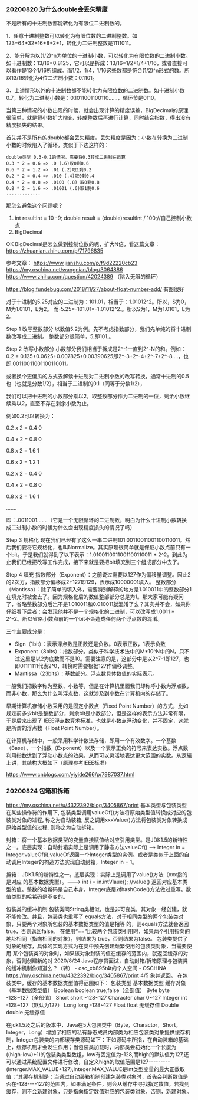### 20200820 为什么double会丢失精度
不是所有的十进制数都能转化为有限位二进制数的。

1、任意十进制整数可以转化为有限位数的二进制整数。如123=64+32+16+8+2+1，转化为二进制整数是1111011。

2、能分解为以(1/2)^n为单位的十进制小数，可以转化为有限位数的二进制小数。如十进制数：13/16=0.8125，它可以是拆成：13/16=1/2+1/4+1/16，或者直接可以看作是13个1/16所组成。而1/2，1/4，1/16这些数都是符合(1/2)^n形式的数。所以13/16转化为4位二进制小数：0.1101。

3、上述情形以外的十进制数都不能转化为有限位数的二进制数。如十进制小数0.7，转化为二进制小数是：0.1011001100110......，循环节是0110。

当第三种情况的小数出现的时候，就会出现计算的精度误差，BigDecimal的原理很简单，就是将小数扩大N倍，转成整数后再进行计算，同时结合指数，得出没有精度损失的结果。

首先并不是所有的double都会丢失精度。丢失精度是因为：小数在转换为二进制小数的时候陷入了循环，类似于下边这样的：

```
double类型 0.3-0.1的情况。需要将0.3转成二进制在运算
0.3 * 2 = 0.6 => .0 (.6)取0剩0.6
0.6 * 2 = 1.2 => .01 (.2)取1剩0.2
0.2 * 2 = 0.4 => .010 (.4)取0剩0.4
0.4 * 2 = 0.8 => .0100 (.8) 取0剩0.8
0.8 * 2 = 1.6 => .01001 (.6)取1剩0.6
.............
```
那怎么避免这个问题呢？
1. int resultInt = 10 -9; double result  = (double)resultInt / 100;//自己控制小数点
2. BigDecimal

OK BigDecimal是怎么做到控制位数的呢，扩大N倍，看这篇文章：https://zhuanlan.zhihu.com/p/71796835

参考文章：
https://www.jianshu.com/p/f9d22220cb23
https://my.oschina.net/wangnian/blog/3064886
https://www.zhihu.com/question/42024389 （陷入无限的循环）

https://blog.fundebug.com/2018/11/27/about-float-number-add/ 有图很好

对于十进制的5.25对应的二进制为：101.01，相当于：1.01012^2。所以，S为0，M为1.0101，E为2。
而-5.25=-101.01=-1.01012^2.。所以S为1，M为1.0101，E为2。

Step 1 改写整数部分
以数值5.2为例。先不考虑指数部分，我们先单纯的将十进制数改写成二进制。
整数部分很简单，5.即101.。

Step 2 改写小数部分
小数部分我们相当于拆成是2^-1一直到2^-N的和。例如：
0.2 = 0.125+0.0625+0.007825+0.00390625即2^-3+2^-4+2^-7+2^-8….，也即.00110011001100110011。

或者换个更傻瓜的方式去解读十进制对二进制小数的改写转换，通常十进制的0.5也（也就是分数1/2），相当于二进制的0.1（同等于分数1/2），

我们可以把十进制的小数部分乘以2，取整数部分作为二进制的一位，剩余小数继续乘以2，直至不存在剩余小数为止。

例如0.2可以转换为：

0.2 x 2 = 0.4     0

0.4 x 2 = 0.8     0

0.8 x 2 = 1.6     1

0.6 x 2 = 1.2     1

0.2 x 2 = 0.4     0

0.4 x 2 = 0.8     0

0.8 x 2 = 1.6     1

.......

即：.0011001.......（它是一个无限循环的二进制数，明白为什么十进制小数转换成二进制小数的时候为什么会出现精度损失的情况了吗）

Step 3 规格化
现在我们已经有了这么一串二进制101.00110011001100110011。然后我们要将它规格化，也叫Normalize。其实原理很简单就是保证小数点前只有一个bit。于是我们就得到了以下表示：1.0100110011001100110011 * 2^2。到此为止我们已经把改写工作完成，接下来就是要把bit填充到三个组成部分中去了。

Step 4 填充
指数部分（Exponent）：之前说过需要以127作为偏移量调整。因此2的2次方，指数部分偏移成2+127即129，表示成10000001填入。
整数部分（Mantissa）：除了简单的填入外，需要特别解释的地方是1.010011中的整数部分1在填充时被舍去了。因为规格化后的数值整部部分总是为1。那大家可能有疑问了，省略整数部分后岂不是1.010011和0.010011就混淆了么？其实并不会，如果你仔细看下后者：会发现他并不是一个规格化的二进制，可以改写成1.0011 * 2^-2。所以省略小数点前的一个bit不会造成任何两个浮点数的混淆。

三个主要成分是：
- Sign（1bit）：表示浮点数是正数还是负数。0表示正数，1表示负数
- Exponent（8bits）：指数部分。类似于科学技术法中的M*10^N中的N，只不过这里是以2为底数而不是10。需要注意的是，这部分中是以2^7-1即127，也即01111111代表2^0，转换时需要根据127作偏移调整。
- Mantissa（23bits）：基数部分。浮点数具体数值的实际表示。

一般我们把数字称为整数、小数等，但是在计算机里面我们却称呼小数为浮点数，而非小数，那么为什么叫浮点数，这就涉及到小数在计算机内的存储了。

早期计算机存储小数采用的是固定小数点（Fixed Point Number）的方式，比如规定前多少bit是整数部分，剩余bit是小数部分，但是这样的表示方法非常有限，于是后来出现了 IEEE浮点数算术标准，也就是小数点浮动变化，并不固定，这就是所谓的浮点数（Float Point Number）。

在计算机存储中，一般采用科学计数法存储，即用一个有效数字。一个基数（Base）、一个指数（Exponent）以及一个表示正负的符号来表达实数。浮点数利用指数达到了浮动小数点的效果，从而可以灵活地表达更大范围的实数。从逻辑上讲，其结构大概如下（原理参考IEEE标准）

https://www.cnblogs.com/yiyide266/p/7987037.html



### 20200824 包箱和拆箱
https://my.oschina.net/u/4322392/blog/3405867/print
基本类型与包装类型在某些操作符的作⽤下, 包装类型调⽤valueOf()⽅法将原始类型值转换成对应的包装类对象的过程, 称之为⾃动装箱; 反之调⽤xxxValue()⽅法将包装类对象转换成原始类型值的过程, 则称之为⾃动拆箱。

封箱：将⼀个基本数据类型的变量直接赋值给对应引⽤类型。是JDK1.5的新特性 之⼀。底层实现：⾃动封箱实际上是调⽤了静态⽅法valueOf() --> Integer in = Integer.valueOf(i);valueOf返回⼀个Integer类型的实例。或者是类似于上⾯的⾃动调⽤Integer的构造⽅法实现⾃动封箱，Integer in = 1。

拆箱：JDK1.5的新特性之⼀。底层实现：实际上是调⽤了value()⽅法（xxx指的是对应 的基本数据类型）。---> int i = in.intVlaue(); //value() 返回对应基本类型的值。整数的哈希码是⾃⼰本身。Integer底层对hashCode()⽅法做过重写。数值类型的哈希码是不变的。

包装类的缓冲机制
包装类同String类相似，也是⾮可变类，其对象⼀经创建，就不能修改。并且，包装类也重写了
equals⽅法，对于相同类型的两个包装类对象，只要两个对象所包装的基本数据类型的值是相等
的，则equals⽅法就会返回true，否则返回false。
在使⽤“==”⽐较两个包装类引⽤时，如果两个引⽤指向的地址相同（指向相同的对象），则结果为
true，否则结果为false。
包装类提供了对象的缓存，具体的实现⽅式为在类中预先创建频繁使⽤的包装类对象，当需要使⽤
某个包装类的对象时，如果该对象封装的值在缓存的范围内，就返回缓存的对象，否则创建新的对
2020/8/24 Java程序员⾯试，⾃动封箱/拆箱原理与包装类的缓冲机制你知道么？（转） - osc_xb895t4t的个⼈空间 - OSCHINA
https://my.oschina.net/u/4322392/blog/3405867/print 4/5
象并返回。
在包装类中，缓存的基本数据类型值得范围如下：
包装类型 基本数据类型 缓存对象（基本数据类型值）
Boolean boolean true,false（全部值）
Byte byte -128~127（全部值）
Short short -128~127
Character char 0~127
Integer int -128~127（默认为127）
Long long -128~127
Float float ⽆缓存值
Double double ⽆缓存值

在jdk1.5及之后的版本中，Java在5⼤包装类中（Byte，Charactor，Short，Integer，Long）增加了相应的私有静态成员内部类为相应包装类对象提供缓存机制，Integer包装类的内部缓存类源码如下：正如源码中所指，在⾃动装箱的基础上，缓存机制才会发⽣作⽤；当包装类加载时，内部类会初始化⼀个⻓度为((high-low)+1)的包装类类型数组，low有固定值为-128,⽽high的默认值为127,还可以通过系统配置⽂件进⾏修改，⾃定义high的取值范围是127---------(Interger.MAX_VALUE+127),Integer.MAX_VALUE是int类型变量的最⼤正数取值；ʼ其缓存机制是：当通过⾃动装箱机制创建包装类对象时，⾸先会判断数值是否在-128----127的范围内，如果满⾜条件，则会从缓存中寻找指定数值，若找到缓存，则不会新建对象，只是指向指定数值对应的包装类对象，否则，新建对象。




